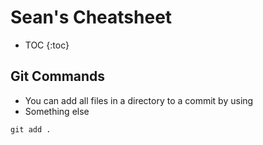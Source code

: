 # Sean's Cheatsheet

* TOC
{:toc}

## Git Commands
- You can add all files in a directory to a commit by using 
- Something else 

```shell
git add .
```
